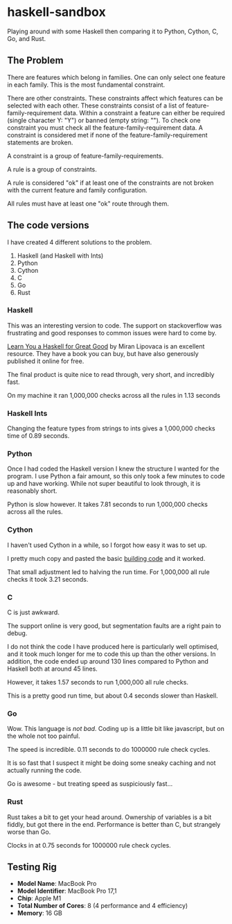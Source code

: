 # haskell-sandbox
Playing around with some Haskell then comparing it to Python, Cython, C, 
Go, and Rust.

## The Problem

There are features which belong in families.  One can only select
one feature in each family. This is the most fundamental constraint.

There are other constraints. These constraints affect which 
features can be selected with each other. These constraints consist
of a list of feature-family-requirement data. Within a constraint
a feature can either be required (single character Y: "Y") or 
banned (empty string: ""). To check one constraint you must check
all the feature-family-requirement data. A constraint is considered
met if none of the feature-family-requirement statements are broken.

A constraint is a group of feature-family-requirements.

A rule is a group of constraints. 

A rule is considered "ok" if at least one of the constraints are 
not broken with the current feature and family configuration.

All rules must have at least one "ok" route through them.

## The code versions

I have created 4 different solutions to the problem.
1. Haskell (and Haskell with Ints)
2. Python
3. Cython
4. C
5. Go
6. Rust

### Haskell

This was an interesting version to code. The support on stackoverflow
was frustrating and good responses to common issues were hard to come by.

[Learn You a Haskell for Great Good](http://learnyouahaskell.com) by Miran Lipovaca
is an excellent resource. They have a book you can buy, but have also generously 
published it online for free.

The final product is quite nice to read through, very short, and incredibly fast.

On my machine it ran 1,000,000 checks across all the rules in 1.13 seconds

### Haskell Ints

Changing the feature types from strings to ints gives a 1,000,000 checks time 
of 0.89 seconds.

### Python

Once I had coded the Haskell version I knew the structure I wanted for the 
program. I use Python a fair amount, so this only took a few minutes to code up
and have working. While not super beautiful to look through, it is reasonably
short. 

Python is slow however. It takes 7.81 seconds to run 1,000,000 checks across all the rules.

### Cython

I haven't used Cython in a while, so I forgot how easy it was to set up.

I pretty much copy and pasted the basic [building code](https://cython.readthedocs.io/en/latest/src/quickstart/build.html)
and it worked.

That small adjustment led to halving the run time. For 1,000,000 all rule checks it
took 3.21 seconds.


### C

C is just awkward.

The support online is very good, but segmentation faults are a right pain to debug.

I do not think the code I have produced here is particularly well optimised,
and it took much longer for me to code this up than the other versions. In addition,
the code ended up around 130 lines compared to Python and Haskell both at around 45 lines.

However, it takes 1.57 seconds to run 1,000,000 all rule checks. 

This is a pretty good run time, but about 0.4 seconds slower than Haskell.

### Go

Wow. This language is _not bad_. Coding up is a little bit like javascript, but
on the whole not too painful. 

The speed is incredible. 0.11 seconds to do 1000000 rule check cycles.

It is so fast that I suspect it might be doing some sneaky caching and not actually
running the code. 

Go is awesome - but treating speed as suspiciously fast...

### Rust

Rust takes a bit to get your head around. Ownership of variables is a bit fiddly, but
got there in the end. Performance is better than C, but strangely worse than Go. 

Clocks in at 0.75 seconds for 1000000 rule check cycles.

## Testing Rig

 - **Model Name**: MacBook Pro 
 - **Model Identifier**: MacBook Pro 17,1 
 - **Chip**: Apple M1 
 - **Total Number of Cores**: 8 (4 performance and 4 efficiency)
 - **Memory**: 16 GB 





